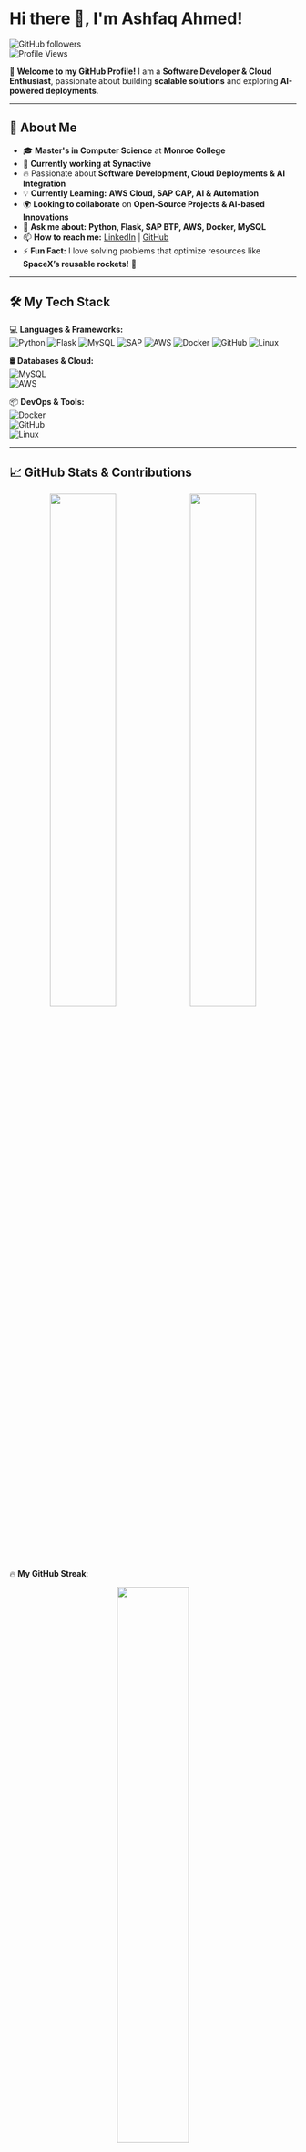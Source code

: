 # **Hi there 👋, I'm Ashfaq Ahmed!**  

![GitHub followers](https://img.shields.io/github/followers/Ahmeds114?style=social)  
![Profile Views](https://komarev.com/ghpvc/?username=Ahmeds114&color=blue)  

🌟 **Welcome to my GitHub Profile!** I am a **Software Developer & Cloud Enthusiast**, passionate about building **scalable solutions** and exploring **AI-powered deployments**.  

---

## 🚀 **About Me**
- 🎓 **Master's in Computer Science** at **Monroe College**  
- 🏢 **Currently working at Synactive**  
- 🔥 Passionate about **Software Development, Cloud Deployments & AI Integration**  
- 💡 **Currently Learning:** **AWS Cloud, SAP CAP, AI & Automation**  
- 🌍 **Looking to collaborate** on **Open-Source Projects & AI-based Innovations**  
- 🤝 **Ask me about:** **Python, Flask, SAP BTP, AWS, Docker, MySQL**  
- 📫 **How to reach me:** [LinkedIn](https://www.linkedin.com/in/ashfaq-ahmed-ash-426619107/) | [GitHub](https://github.com/Ahmeds114)  
- ⚡ **Fun Fact:** I love solving problems that optimize resources like **SpaceX’s reusable rockets!** 🚀  

---

## 🛠 **My Tech Stack**
💻 **Languages & Frameworks:**  
![Python](https://img.shields.io/badge/Python-3776AB?style=for-the-badge&logo=python&logoColor=white)
![Flask](https://img.shields.io/badge/Flask-000000?style=for-the-badge&logo=flask&logoColor=white)
![MySQL](https://img.shields.io/badge/MySQL-4479A1?style=for-the-badge&logo=mysql&logoColor=white)
![SAP](https://img.shields.io/badge/SAP-0FAAFF?style=for-the-badge&logo=sap&logoColor=white)
![AWS](https://img.shields.io/badge/AWS-FF9900?style=for-the-badge&logo=amazon-aws&logoColor=white)
![Docker](https://img.shields.io/badge/Docker-2496ED?style=for-the-badge&logo=docker&logoColor=white)
![GitHub](https://img.shields.io/badge/GitHub-181717?style=for-the-badge&logo=github&logoColor=white)
![Linux](https://img.shields.io/badge/Linux-FCC624?style=for-the-badge&logo=linux&logoColor=black)


🛢 **Databases & Cloud:**  
![MySQL](https://img.shields.io/badge/MySQL-4479A1?style=for-the-badge&logo=mysql&logoColor=white)  
![AWS](https://img.shields.io/badge/AWS-FF9900?style=for-the-badge&logo=amazon-aws&logoColor=white)  

📦 **DevOps & Tools:**  
![Docker](https://img.shields.io/badge/Docker-2496ED?style=for-the-badge&logo=docker&logoColor=white)  
![GitHub](https://img.shields.io/badge/GitHub-181717?style=for-the-badge&logo=github&logoColor=white)  
![Linux](https://img.shields.io/badge/Linux-FCC624?style=for-the-badge&logo=linux&logoColor=black)  

---

## 📈 **GitHub Stats & Contributions**
<p align="center">
  <img src="https://github-readme-stats.vercel.app/api?username=Ahmeds114&show_icons=true&theme=radical&cache_seconds=1800" width="48%"/>  
  <img src="https://github-readme-stats.vercel.app/api/top-langs/?username=Ahmeds114&layout=compact&theme=radical&langs_count=8" width="48%"/>
</p>

🔥 **My GitHub Streak**:  
<p align="center">
  <img src="https://github-readme-streak-stats.herokuapp.com/?user=Ahmeds114&theme=radical" width="50%"/>
</p>

---

## 🌱 **My Learnings so far**
- 🏗 **Building:** **Landscaping Connection Platform**  
- 🚀 **Exploring:** **SAP BTP & S/4HANA Integration**  
- ☁️ **Deploying:** **AWS Cloud Solutions**  
- 🤖 **Experimenting with:** **AI-powered automation**  

---

## 🤝 **Let's Connect!**
🌍 **Find me online:**  
[![GitHub](https://img.shields.io/badge/GitHub-000000?style=for-the-badge&logo=github&logoColor=white)](https://github.com/Ahmeds114)  
[![LinkedIn](https://img.shields.io/badge/LinkedIn-0077B5?style=for-the-badge&logo=linkedin&logoColor=white)](https://www.linkedin.com/in/ashfaq-ahmed-ash-426619107/)  

---

## 🏆 **GitHub Achievements**
![Trophy](https://github-profile-trophy.vercel.app/?username=Ahmeds114&theme=radical)

---

### **🔥 GitHub Activity Graph**
![Ashfaq's Activity Graph](https://github-readme-activity-graph.vercel.app/graph?username=Ahmeds114&theme=radical)

---
